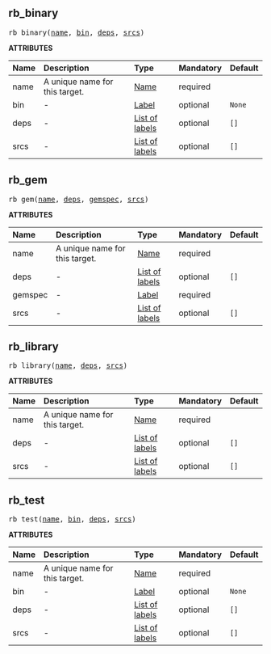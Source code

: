 <!-- Generated with Stardoc: http://skydoc.bazel.build -->



<a id="rb_binary"></a>

## rb_binary

<pre>
rb_binary(<a href="#rb_binary-name">name</a>, <a href="#rb_binary-bin">bin</a>, <a href="#rb_binary-deps">deps</a>, <a href="#rb_binary-srcs">srcs</a>)
</pre>



**ATTRIBUTES**


| Name  | Description | Type | Mandatory | Default |
| :------------- | :------------- | :------------- | :------------- | :------------- |
| <a id="rb_binary-name"></a>name |  A unique name for this target.   | <a href="https://bazel.build/concepts/labels#target-names">Name</a> | required |  |
| <a id="rb_binary-bin"></a>bin |  -   | <a href="https://bazel.build/concepts/labels">Label</a> | optional | <code>None</code> |
| <a id="rb_binary-deps"></a>deps |  -   | <a href="https://bazel.build/concepts/labels">List of labels</a> | optional | <code>[]</code> |
| <a id="rb_binary-srcs"></a>srcs |  -   | <a href="https://bazel.build/concepts/labels">List of labels</a> | optional | <code>[]</code> |


<a id="rb_gem"></a>

## rb_gem

<pre>
rb_gem(<a href="#rb_gem-name">name</a>, <a href="#rb_gem-deps">deps</a>, <a href="#rb_gem-gemspec">gemspec</a>, <a href="#rb_gem-srcs">srcs</a>)
</pre>



**ATTRIBUTES**


| Name  | Description | Type | Mandatory | Default |
| :------------- | :------------- | :------------- | :------------- | :------------- |
| <a id="rb_gem-name"></a>name |  A unique name for this target.   | <a href="https://bazel.build/concepts/labels#target-names">Name</a> | required |  |
| <a id="rb_gem-deps"></a>deps |  -   | <a href="https://bazel.build/concepts/labels">List of labels</a> | optional | <code>[]</code> |
| <a id="rb_gem-gemspec"></a>gemspec |  -   | <a href="https://bazel.build/concepts/labels">Label</a> | required |  |
| <a id="rb_gem-srcs"></a>srcs |  -   | <a href="https://bazel.build/concepts/labels">List of labels</a> | optional | <code>[]</code> |


<a id="rb_library"></a>

## rb_library

<pre>
rb_library(<a href="#rb_library-name">name</a>, <a href="#rb_library-deps">deps</a>, <a href="#rb_library-srcs">srcs</a>)
</pre>



**ATTRIBUTES**


| Name  | Description | Type | Mandatory | Default |
| :------------- | :------------- | :------------- | :------------- | :------------- |
| <a id="rb_library-name"></a>name |  A unique name for this target.   | <a href="https://bazel.build/concepts/labels#target-names">Name</a> | required |  |
| <a id="rb_library-deps"></a>deps |  -   | <a href="https://bazel.build/concepts/labels">List of labels</a> | optional | <code>[]</code> |
| <a id="rb_library-srcs"></a>srcs |  -   | <a href="https://bazel.build/concepts/labels">List of labels</a> | optional | <code>[]</code> |


<a id="rb_test"></a>

## rb_test

<pre>
rb_test(<a href="#rb_test-name">name</a>, <a href="#rb_test-bin">bin</a>, <a href="#rb_test-deps">deps</a>, <a href="#rb_test-srcs">srcs</a>)
</pre>



**ATTRIBUTES**


| Name  | Description | Type | Mandatory | Default |
| :------------- | :------------- | :------------- | :------------- | :------------- |
| <a id="rb_test-name"></a>name |  A unique name for this target.   | <a href="https://bazel.build/concepts/labels#target-names">Name</a> | required |  |
| <a id="rb_test-bin"></a>bin |  -   | <a href="https://bazel.build/concepts/labels">Label</a> | optional | <code>None</code> |
| <a id="rb_test-deps"></a>deps |  -   | <a href="https://bazel.build/concepts/labels">List of labels</a> | optional | <code>[]</code> |
| <a id="rb_test-srcs"></a>srcs |  -   | <a href="https://bazel.build/concepts/labels">List of labels</a> | optional | <code>[]</code> |


